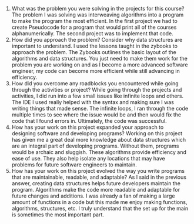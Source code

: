 1. What was the problem you were solving in the projects for this course?
The problem I was solving was interweaving algorithms into a program to make the program the most efficient. In the first project we had to create Pseudocode for a program that would print all of the courses alphanumerically. The second project was to implement that code.
2. How did you approach the problem? Consider why data structures are important to understand.
I used the lessons taught in the zybooks to approach the problem. The Zybooks outlines the basic layout of the algorithms and data structures. You just need to make them work for the problem you are working on and as I become a more advanced software engineer, my code can become more efficient while still advancing in efficiency.
3. How did you overcome any roadblocks you encountered while going through the activities or project?
While going through the projects and activities, I did run into a few small issues like infinite loops and others. The IDE I used really helped with the syntax and making sure I was writing things that made sense. The infinite loops, I ran through the code multiple times to see where the issue would be and then would fix the code that I found errors in. Ultimately, the code was successful.
4. How has your work on this project expanded your approach to designing software and developing programs?
Working on this project has given me a great deal more knowledge about data structures which are an integral part of developing programs. Without them, programs would be archaic and sluggish. These algorithms provide efficiency and ease of use. They also help isolate any locations that may have problems for future software engineers to maintain.
5. How has your work on this project evolved the way you write programs that are maintainable, readable, and adaptable?
As I said in the previous answer, creating data structures helps future developers maintain the program. Algorithms make the code more readable and adaptable for future changes and additions. I was already a fan of making a large amount of functions in a code but this made me enjoy making functions, algorithms, structures, etc. I truly understand that the set up for the main is sometimes the most important part.
